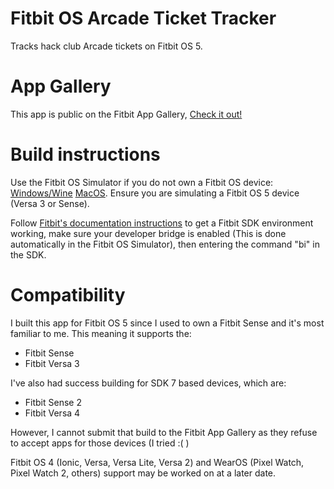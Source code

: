 # Fitbit OS Arcade Ticket Tracker
 Tracks hack club Arcade tickets on Fitbit OS 5.

# App Gallery
This app is public on the Fitbit App Gallery, [Check it out!](https://gallery.fitbit.com/details/9390b8ca-be00-4c82-8f64-b46aba63d391)
 
# Build instructions
Use the Fitbit OS Simulator if you do not own a Fitbit OS device: [Windows/Wine](https://simulator-updates.fitbit.com/download/stable/win/) [MacOS](https://simulator-updates.fitbit.com/download/stable/mac). Ensure you are simulating a Fitbit OS 5 device (Versa 3 or Sense).

Follow [Fitbit's documentation instructions](https://dev.fitbit.com/getting-started/) to get a Fitbit SDK environment working, make sure your developer bridge is enabled (This is done automatically in the Fitbit OS Simulator), then entering the command "bi" in the SDK.

# Compatibility
I built this app for Fitbit OS 5 since I used to own a Fitbit Sense and it's most familiar to me. This meaning it supports the:
* Fitbit Sense
* Fitbit Versa 3

I've also had success building for SDK 7 based devices, which are:
* Fitbit Sense 2
* Fitbit Versa 4

However, I cannot submit that build to the Fitbit App Gallery as they refuse to accept apps for those devices (I tried :( )

Fitbit OS 4 (Ionic, Versa, Versa Lite, Versa 2) and WearOS (Pixel Watch, Pixel Watch 2, others) support may be worked on at a later date. 
